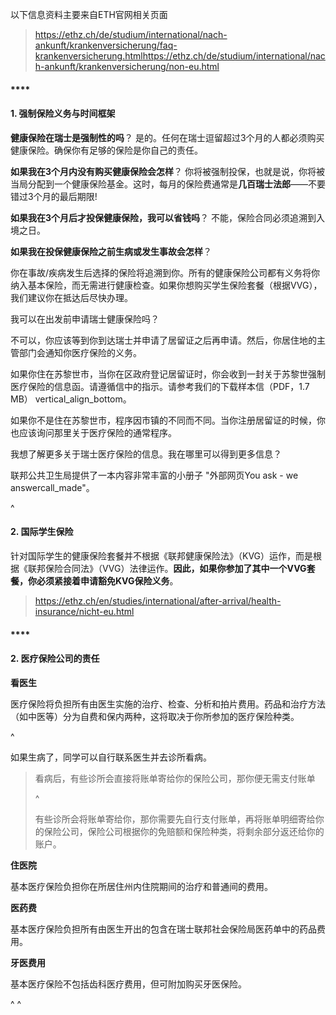 以下信息资料主要来自ETH官网相关页面

> <https://ethz.ch/de/studium/international/nach-ankunft/krankenversicherung/faq-krankenversicherung.html><https://ethz.ch/de/studium/international/nach-ankunft/krankenversicherung/non-eu.html>

#### \*\*\*\*

#### **1. 强制保险义务与时间框架**

**健康保险在瑞士是强制性的吗**？
是的。任何在瑞士逗留超过3个月的人都必须购买健康保险。确保你有足够的保险是你自己的责任。

**如果我在3个月内没有购买健康保险会怎样**？
你将被强制投保，也就是说，你将被当局分配到一个健康保险基金。这时，每月的保险费通常是**几百瑞士法郎**——不要错过3个月的最后期限!

**如果我在3个月后才投保健康保险，我可以省钱吗**？
不能，保险合同必须追溯到入境之日。   

**如果我在投保健康保险之前生病或发生事故会怎样**？

你在事故/疾病发生后选择的保险将追溯到你。所有的健康保险公司都有义务将你纳入基本保险，而无需进行健康检查。如果你想购买学生保险套餐（根据VVG），我们建议你在抵达后尽快办理。

我可以在出发前申请瑞士健康保险吗？

不可以，你应该等到你到达瑞士并申请了居留证之后再申请。然后，你居住地的主管部门会通知你医疗保险的义务。

如果你住在苏黎世市，当你在区政府登记居留证时，你会收到一封关于苏黎世强制医疗保险的信息函。请遵循信中的指示。请参考我们的下载样本信（PDF，1.7 MB） vertical\_align\_bottom。 

如果你不是住在苏黎世市，程序因市镇的不同而不同。当你注册居留证的时候，你也应该询问那里关于医疗保险的通常程序。

我想了解更多关于瑞士医疗保险的信息。我在哪里可以得到更多信息？

联邦公共卫生局提供了一本内容非常丰富的小册子 "外部网页You ask - we answercall\_made"。 

^

#### **2. 国际学生保险**

针对国际学生的健康保险套餐并不根据《联邦健康保险法》（KVG）运作，而是根据《联邦保险合同法》（VVG）法律运作。**因此，如果你参加了其中一个VVG套餐，你必须紧接着申请豁免KVG保险义务**。

> <https://ethz.ch/en/studies/international/after-arrival/health-insurance/nicht-eu.html>

#### \*\*\*\*

#### **2. 医疗保险公司的责任**

**看医生**

医疗保险将负担所有由医生实施的治疗、检查、分析和拍片费用。药品和治疗方法（如中医等）分为自费和保内两种，这将取决于你所参加的医疗保险种类。

^

如果生病了，同学可以自行联系医生并去诊所看病。

> 看病后，有些诊所会直接将账单寄给你的保险公司，那你便无需支付账单
>
> ^
>
> 有些诊所会将账单寄给你，那你需要先自行支付账单，再将账单明细寄给你的保险公司，保险公司根据你的免赔额和保险种类，将剩余部分返还给你的账户。

**住医院**

基本医疗保险负担你在所居住州内住院期间的治疗和普通间的费用。

**医药费**

基本医疗保险负担所有由医生开出的包含在瑞士联邦社会保险局医药单中的药品费用。

**牙医费用**

基本医疗保险不包括齿科医疗费用，但可附加购买牙医保险。

^
^
